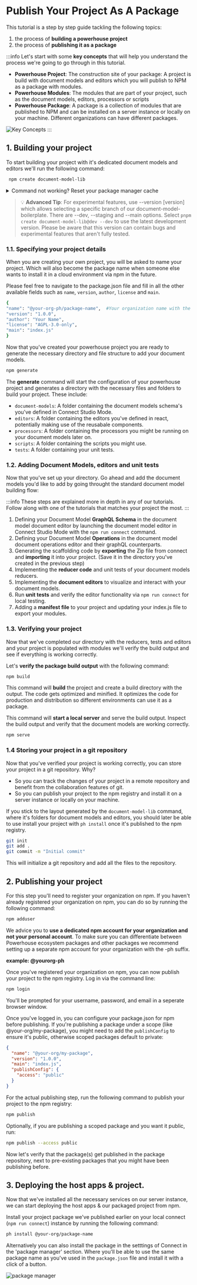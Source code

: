 
# Publish Your Project As A Package

This tutorial is a step by step guide tackling the following topics: 
1. the process of **building a powerhouse project** 
2. the process of **publishing it as a package**

:::info
Let's start with some **key concepts** that will help you understand the process we're going to go through in this tutorial.

- **Powerhouse Project**: The construction site of your package: A project is build with document models and editors which you will publish to NPM as a package with modules.
- **Powerhouse Modules**: The modules that are part of your project, such as the document models, editors, processors or scripts
- **Powerhouse Package**: A package is a collection of modules that are published to NPM and can be installed on a server instance or locally on your machine. Different organizations can have different packages.

![Key Concepts](images/keyconcepts.png)
:::


## 1. Building your project 

To start building your project with it's dedicated document models and editors we'll run the following command:

  ```bash
   npm create document-model-lib
   ```

<details>
<summary> Command not working? Reset your package manager cache</summary>

If you need to reset your package manager, you can run the following commands for your package manager: (npm, yarn)

```bash
npx clear-npx-cache

npm cache verify
npm cache clean --force
npm cache verify

yarn cache list
yarn cache clean --force
yarn cache list
```
</details>

   > 💡 **Advanced Tip**: For experimental features, use --version [version] which allows selecting a specific branch of our document-model-boilerplate. There are --dev, --staging and --main options. Select `pnpm create document-model-lib@dev --dev` to use the latest development version. Please be aware that this version can contain bugs and experimental features that aren't fully tested.  

### 1.1. Specifying your project details

When you are creating your own project, you will be asked to name your project. 
Which will also become the package name when someone else wants to install it in a cloud environment via npm in the future.

Please feel free to navigate to the package.json file and fill in all the other available fields such as `name`, `version`, `author`, `license` and `main`.

  ```bash
{  
"name": "@your-org-ph/package-name",  #Your organization name with the -ph suffix to indicate it's a powerhouse related organization & package. 
"version": "1.0.0", 
"author": "Your Name",
"license": "AGPL-3.0-only",
"main": "index.js"  
}
```

Now that you've created your powerhouse project you are ready to generate the necessary directory and file structure to add your document models.

```bash
npm generate
```
The **generate** command will start the configuration of your powerhouse project and generates a directory with the necessary files and folders to build your project. 
These include:
- `document-models`: A folder containing the document models schema's you've defined in Connect Studio Mode.
- `editors`: A folder containing the editors you've defined in react, potentially making use of the reusabale components. 
- `processors`: A folder containing the processors you might be running on your document models later on. 
- `scripts`: A folder containing the scripts you might use.
- `tests`: A folder containing your unit tests.

### 1.2. Adding Document Models, editors and unit tests

Now that you've set up your directory. 
Go ahead and add the document models you'd like to add by going throught the standard document model building flow:

:::info
These steps are explained more in depth in any of our tutorials. Follow along with one of the tutorials that matches your project the most.
:::

1. Defining your Document Model **GraphQL Schema** in the document model document editor by launching the document model editor in Connect Studio Mode with the `npm run connect` command.
2. Defining your Document Model **Operations** in the document model document operations editor and their graphQL counterparts.
3. Generating the scaffolding code by **exporting** the Zip file from connect and **importing** it into your project. (Save it in the directory you've created in the previous step)
4. Implementing the **reducer code** and unit tests of your document models reducers.
5. Implementing the **document editors** to visualize and interact with your document models.
6. Run **unit tests** and verify the editor functionality via `npm run connect` for local testing.
7. Adding a **manifest file** to your project and updating your index.js file to export your modules.

### 1.3. Verifying your project
Now that we've completed our directory with the reducers, tests and editors and your project is populated with modules we'll verify the build output and see if everything is working correctly. 

Let's **verify the package build output** with the following command:
```bash
npm build
```

This command will **build** the project and create a build directory with the output. The code gets optimized and minified. It optimizes the code for production and distribution so different environments can use it as a package.

This command will **start a local server** and serve the build output.
Inspect the build output and verify that the document models are working correctly.

```bash
npm serve
```

### 1.4 Storing your project in a git repository

Now that you've verified your project is working correctly, you can store your project in a git repository.
Why? 
- So you can track the changes of your project in a remote repository and benefit from the collaboration features of git.
- So you can publish your project to the npm registry and install it on a server instance or locally on your machine.

If you stick to the layout generated by the `document-model-lib` command, where it's folders for document models and editors, you should later be able to use install your project with `ph install` once it's published to the npm registry.

```bash
git init
git add .
git commit -m "Initial commit"
```

This will initialize a git repository and add all the files to the repository.

## 2. Publishing your project

For this step you'll need to register your organization on npm.
If you haven't already registered your organization on npm, you can do so by running the following command:
```bash
npm adduser
```

We advice you to **use a dedicated npm account for your organization and not your personal account**.
To make sure you can differentiate between Powerhouse ecosystem packages and other packages we recommend setting up a separate npm account for your organization with the -ph suffix. 

**example: @yourorg-ph**

Once you've registered your organization on npm, you can now publish your project to the npm registry. 
Log in via the command line:
```bash
npm login
```
You'll be prompted for your username, password, and email in a seperate browser window. 

Once you've logged in, you can configure your package.json for npm before publishing. 
If you're publishing a package under a scope (like @your-org/my-package), you might need to add the `publishConfig` to ensure it's public, otherwise scoped packages default to private:

```json
{
  "name": "@your-org/my-package",
  "version": "1.0.0",
  "main": "index.js",
  "publishConfig": {
    "access": "public"
  }
}
```

For the actual publishing step, run the following command to publish your project to the npm registry:
```bash
npm publish
```

Optionally, if you are publishing a scoped package and you want it public, run:
```bash
npm publish --access public
```

Now let's verify that the package(s) get published in the package repository, next to pre-existing packages that you might have been publishing before.

## 3. Deploying the host apps & project.
Now that we've installed all the necessary services on our server instance, we can start deploying the host apps & our packaged project from npm.

Install your project package we've published earlier on your local connect (`npm run connect`) instance by running the following command:

```bash
ph install @your-org/package-name
```
Alternatively you can also install the package in the setttings of Connect in the 'package manager' section. 
Where you'll be able to use the same package name as you've used in the `package.json` file and install it with a click of a button.

![package manager](images/homedesign.png)

